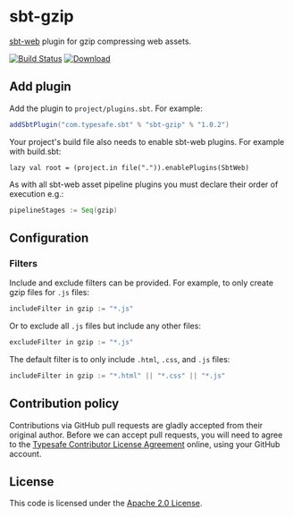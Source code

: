 sbt-gzip
==========

[sbt-web] plugin for gzip compressing web assets.

[![Build Status](https://travis-ci.org/sbt/sbt-gzip.png?branch=master)](https://travis-ci.org/sbt/sbt-gzip) [![Download](https://api.bintray.com/packages/sbt-web/sbt-plugin-releases/sbt-gzip/images/download.svg)](https://bintray.com/sbt-web/sbt-plugin-releases/sbt-gzip/_latestVersion)

Add plugin
----------

Add the plugin to `project/plugins.sbt`. For example:

```scala
addSbtPlugin("com.typesafe.sbt" % "sbt-gzip" % "1.0.2")
```

Your project's build file also needs to enable sbt-web plugins. For example with build.sbt:

    lazy val root = (project.in file(".")).enablePlugins(SbtWeb)

As with all sbt-web asset pipeline plugins you must declare their order of execution e.g.:

```scala
pipelineStages := Seq(gzip)
```

Configuration
-------------

### Filters

Include and exclude filters can be provided. For example, to only create
gzip files for `.js` files:

```scala
includeFilter in gzip := "*.js"
```

Or to exclude all `.js` files but include any other files:

```scala
excludeFilter in gzip := "*.js"
```

The default filter is to only include `.html`, `.css`, and `.js` files:

```scala
includeFilter in gzip := "*.html" || "*.css" || "*.js"
```


Contribution policy
-------------------

Contributions via GitHub pull requests are gladly accepted from their original
author. Before we can accept pull requests, you will need to agree to the
[Typesafe Contributor License Agreement][cla] online, using your GitHub account.


License
-------

This code is licensed under the [Apache 2.0 License][apache].


[sbt-web]: https://github.com/sbt/sbt-web
[cla]: http://www.typesafe.com/contribute/cla
[apache]: http://www.apache.org/licenses/LICENSE-2.0.html
